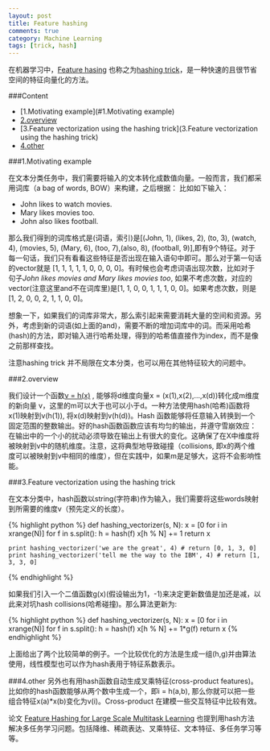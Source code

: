 ```yaml
---
layout: post
title: Feature hashing
comments: true
category: Machine Learning
tags: [trick, hash]
---
```


在机器学习中，[Feature hasing](https://en.wikipedia.org/wiki/Feature_hashing) 也称之为[hashing trick](http://alex.smola.org/papers/2009/Weinbergeretal09.pdf)，是一种快速的且很节省空间的特征向量化的方法。

###Content
- [1.Motivating example](#1.Motivating example)
- [2.overview](#2.overview)
- [3.Feature vectorization using the hashing trick](3.Feature vectorization using the hashing trick)
- [4.other](#4.other)


<a name="1.Motivating example"/>

###1.Motivating example

在文本分类任务中，我们需要将输入的文本转化成数值向量。一般而言，我们都采用词库（a bag of words, BOW）来构建，之后根据：
比如如下输入：

- John likes to watch movies.
- Mary likes movies too.
- John also likes football.

那么我们得到的词库格式是(词语，索引)是[(John, 1), (likes, 2), (to, 3), (watch, 4), (movies, 5), (Mary, 6), (too, 7),(also, 8), (football, 9)],即有9个特征。对于每一句话，我们只有看看这些特征是否出现在输入语句中即可。那么对于第一句话的vector就是 [1, 1, 1, 1, 1, 0, 0, 0, 0]。有时候也会考虑词语出现次数，比如对于句子*John likes movies and Mary likes movies too*, 如果不考虑次数，对应的vector(注意这里and不在词库里)是[1, 1, 0, 0, 1, 1, 1, 0, 0]。如果考虑次数，则是[1, 2, 0, 0, 2, 1, 1, 0, 0]。

想象一下，如果我们的词库非常大，那么索引起来需要消耗大量的空间和资源。另外，考虑到新的词语(如上面的and)，需要不断的增加词库中的词。而采用哈希(hash)的方法，即对输入进行哈希处理，得到的哈希值直接作为index，而不是像之前那样查找。

注意hashing trick 并不局限在文本分类，也可以用在其他特征较大的问题中。

<a name="2.overview"/>

###2.overview

我们设计一个函数[v = h(x)](http://metaoptimize.com/qa/questions/6943/what-is-the-hashing-trick) , 能够将d维度向量x = (x(1),x(2),...,x(d))转化成m维度的新向量 v，这里的m可以大于也可以小于d。一种方法使用hash(哈希)函数将x(1)映射到v(h(1)), 将x(d)映射到v(h(d))。Hash 函数能够将任意输入转换到一个固定范围的整数输出。好的hash函数函数应该有均匀的输出，并遵守雪崩效应：在输出中的一个小的扰动必须导致在输出上有很大的变化。这确保了在X中维度将被映射到v中的随机维度。注意，这将典型地导致碰撞（collisions, 即x的两个维度可以被映射到v中相同的维度），但在实践中，如果m是足够大，这将不会影响性能。

<a name="3.Feature vectorization using the hashing trick"/>

###3.Feature vectorization using the hashing trick

在文本分类中，hash函数以string(字符串)作为输入，我们需要将这些words映射到所需要的维度v（预先定义的长度）。

{% highlight python %}
    def hashing_vectorizer(s, N):
        x = [0 for i in xrange(N)]
        for f in s.split():
             h = hash(f)
             x[h % N] += 1
        return x

    print hashing_vectorizer('we are the great', 4) # return [0, 1, 3, 0]
    print hashing_vectorizer('tell me the way to the IBM', 4) # return [1, 3, 3, 0]
{% endhighlight %}

如果我们引入一个二值函数g(x)(假设输出为1，-1)来决定更新数值是加还是减，以此来对坑hash collisions(哈希碰撞)。那么算法更新为:

{% highlight python %}
    def hashing_vectorizer(s, N):
        x = [0 for i in xrange(N)]
        for f in s.split():
            h = hash(f)
            x[h % N] += 1*g(f)
        return x
{% endhighlight %}

上面给出了两个比较简单的例子。一个比较优化的方法是生成一组(h,g)并由算法使用，线性模型也可以作为hash表用于特征系数表示。

<a name="4.other"/>

###4.other
另外也有用hash函数自动生成叉乘特征(cross-product features)。比如你的hash函数能够从两个数中生成一个，即i = h(a,b), 那么你就可以把一些组合特征x(a)*x(b)变化为v(i)。Cross-product 在建模一些交互特征中比较有效。

论文 [Feature Hashing for Large Scale Multitask Learning](http://alex.smola.org/papers/2009/Weinbergeretal09.pdf) 也提到用hash方法解决多任务学习问题。包括降维、稀疏表达、叉乘特征、文本特征、多任务学习等等。
